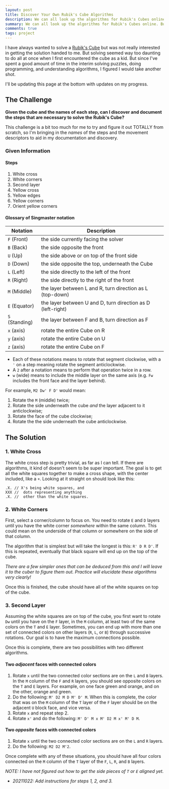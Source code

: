 ```yaml
---
layout: post
title: Discover Your Own Rubik's Cube Algorithms
description: We can all look up the algorithms for Rubik's Cubes online. But can we discover them ourselves?
summary: We can all look up the algorithms for Rubik's Cubes online. But can we discover them ourselves?
comments: true
tags: project
---
```


I have always wanted to solve a [Rubik's Cube](https://en.wikipedia.org/wiki/Rubik%27s_Cube) but was not really interested in getting the solution handed to me. But solving seemed way too daunting to do all at once when I first encountered the cube as a kid. But since I've spent a good amount of time in the interim solving puzzles, doing programming, and understanding algorithms, I figured I would take another shot.

I'll be updating this page at the bottom with updates on my progress.

## The Challenge

**Given the cube and the names of each step, can I discover and document the steps that are necessary to solve the Rubik's Cube?**

This challenge is a bit too much for me to try and figure it out TOTALLY from scratch, so I'm bringing in the *names* of the steps and the movement descriptors to aid in my documentation and discovery.

### Given Information

#### Steps

1. White cross
2. White corners
3. Second layer
4. Yellow cross
5. Yellow edges
6. Yellow corners
7. Orient yellow corners

#### Glossary of Singmaster notation

| Notation             | Description                                                  |
| -------------------- | ------------------------------------------------------------ |
| `F` (Front)          | the side currently facing the solver                         |
| `B` (Back)           | the side opposite the front                                  |
| `U` (Up)             | the side above or on top of the front side                   |
| `D` (Down)           | the side opposite the top, underneath the Cube               |
| `L` (Left)           | the side directly to the left of the front                   |
| `R` (Right)          | the side directly to the right of the front                  |
| `M` (Middle) | the layer between L and R, turn direction as L (top-down) |
| `E` (Equator) | the layer between U and D, turn direction as D (left-right) |
| `S` (Standing) | the layer between F and B, turn direction as F |
| `x` (axis)  | rotate the entire Cube on R                                  |
| `y` (axis)  | rotate the entire Cube on U                                  |
| `z` (axis)  | rotate the entire Cube on F                                  |

- Each of these notations means to rotate that segment clockwise, with a `'` on a step meaning rotate the segment anticlockwise. 
- A `2` after a notation means to perform that operation twice in a row.
- `w` (wide) means to include the middle layer on the same axis (e.g. `Fw` includes the front face and the layer behind).

For example, `M2 Dw' F D'` would mean:

1. Rotate the `M` (middle) twice;
2. Rotate the side underneath the cube *and* the layer adjacent to it anticlockwise;
3. Rotate the face of the cube clockwise;
4. Rotate the the side underneath the cube anticlockwise.

## The Solution

### 1. White Cross

The white cross step is pretty trivial, as far as I can tell. If there are algorithms, it kind of doesn't seem to be super important. The goal is to get all the white squares together to make a cross shape, with the center included, like a `+`. Looking at it straight on should look like this:

```
.X. // X's being white squares, and
XXX //  dots representing anything
.X. //  other than the white squares.
```

### 2. White Corners

First, select a corner/column to focus on. You need to rotate `E` and `D` layers until you have the white corner *somewhere* within the same column. This could mean on the underside of that column or somewhere on the side of that column. 

The algorithm that is simplest but will take the longest is this: `R' D R D'`. If this is repeated, eventually that black square will end up on the top of the cube.

*There are a few simpler ones that can be deduced from this and I will leave it to the cuber to figure them out. Practice will elucidate these algorithms very clearly!*

Once this is finished, the cube should have all of the white squares on top of the cube.

### 3. Second Layer

Assuming the white squares are on top of the cube, you first want to rotate `Dw` until you have on the `F` layer, in the `M` column, at least two of the same colors on the `T` and `E` layer. Sometimes, you can end up with more than one set of connected colors on other layers (`R`, `L`, or `B`) through successive rotations. Our goal is to have the maximum connections possible.

Once this is complete, there are two possibilities with two different algorithms.

#### Two *adjacent* faces with connected colors

1. Rotate `x` until the two connected color sections are on the `L` and `B` layers. In the `M` column of the `F` and `R` layers, you should see opposite colors on the `T` and `E` layers. For example, on one face green and orange, and on the other, orange and green.
2. Do the following: `M' D2 M D M' D' M`. When this is complete, the color that was on the `M` column of the `T` layer of the `F` layer should be on the adjacent `U` block face, and vice versa.
3. Rotate `x` and repeat step 2.
4. Rotate `x'` and do the following: `M' D' M x M' D2 M x' M' D M`. 

#### Two *opposite* faces with connected colors

1. Rotate `x` until the two connected color sections are on the `L` and `R` layers.
2. Do the following: `M2 D2 M'2`.

Once complete with any of these situations, you should have all four colors connected on the `M` column of the `T` layer of the `F`, `L`, `R`, and `B` layers.

*NOTE: I have not figured out how to get the side pieces of `T` or `E` aligned yet.*

- _20211022: Add instructions for steps 1, 2, and 3._